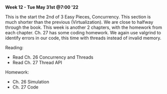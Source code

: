 **Week 12 - Tue May 31st @7:00 '22**

This is the start the 2nd of 3 Easy Pieces, Concurrency.  This section is much shorter than the previous (Virtualization).  We are close to halfway through the book.  This week is another 2 chapters, with the homework from each chapter.  Ch. 27 has some coding homework.  We again use valgrind to identify errors in our code, this time with threads instead of invalid memory.

Reading:

- Read Ch. 26 Concurrency and Threads
- Read Ch. 27 Thread API

Homework:

- Ch. 26 Simulation
- Ch. 27 Code
